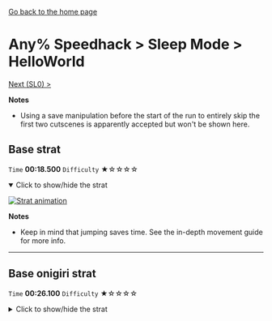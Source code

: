 [Go back to the home page](https://github.com/Doublevil/scbspeedrun)

# Any% Speedhack > Sleep Mode > HelloWorld

[Next (SL0) >](https://github.com/Doublevil/scbspeedrun/blob/main/levels/any_sh/sl/SL0.md)

**Notes**
- Using a save manipulation before the start of the run to entirely skip the first two cutscenes is apparently accepted but won't be shown here.

## Base strat

`Time` **00:18.500** `Difficulty` ★☆☆☆☆
<details open>
  <summary>Click to show/hide the strat</summary>

  [![Strat animation](https://github.com/Doublevil/scbspeedrun/blob/main/media/levels/sl/HelloWorld_Strat.webp)](https://github.com/Doublevil/scbspeedrun/blob/main/media/levels/sl/HelloWorld_Strat.mp4?raw=true)

  **Notes**
  - Keep in mind that jumping saves time. See the in-depth movement guide for more info.
</details>

---
## Base onigiri strat

`Time` **00:26.100** `Difficulty` ★☆☆☆☆
<details>
  <summary>Click to show/hide the strat</summary>

  [![Strat animation](https://github.com/Doublevil/scbspeedrun/blob/main/media/levels/sl/HelloWorld_OnigiriStrat.webp)](https://github.com/Doublevil/scbspeedrun/blob/main/media/levels/sl/HelloWorld_OnigiriStrat.mp4?raw=true)

  **Notes**
  - Keep in mind that jumping saves time. See the in-depth movement guide for more info.
</details>
